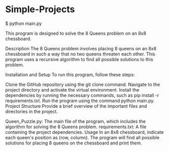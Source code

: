 # Simple-Projects
$ python main.py

This program is designed to solve the 8 Queens problem on an 8x8 chessboard.

Description
The 8 Queens problem involves placing 8 queens on an 8x8 chessboard in such a way that no two queens threaten each other. This program uses a recursive algorithm to find all possible solutions to this problem.

Installation and Setup
To run this program, follow these steps:

Clone the GitHub repository using the git clone command.
Navigate to the project directory and activate the virtual environment.
Install the dependencies by running the necessary commands, such as pip install -r requirements.txt.
Run the program using the command python main.py.
Project Structure
Provide a brief overview of the important files and directories in the project.

Queen_Puzzle.py: The main file of the program, which includes the algorithm for solving the 8 Queens problem.
requirements.txt: A file containing the project dependencies.
Usage
In an 8x8 chessboard, indicate each queen's position as (row, column). The program will find all possible solutions for placing 8 queens on the chessboard and print them.
